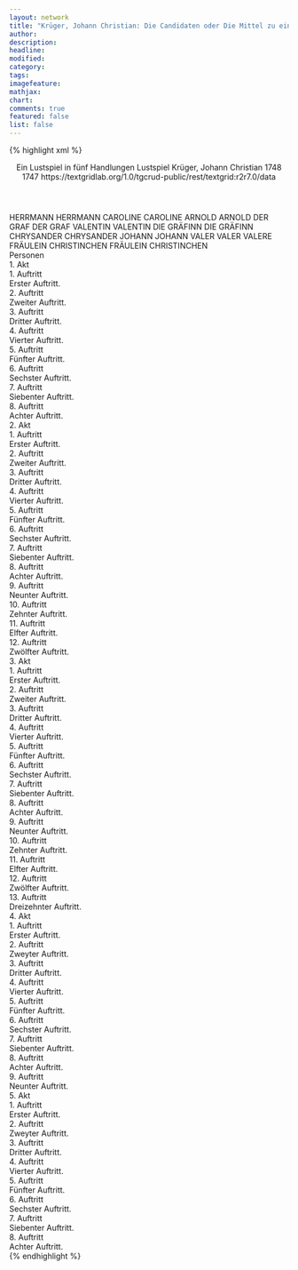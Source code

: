 ```yaml
---
layout: network
title: "Krüger, Johann Christian: Die Candidaten oder Die Mittel zu einem Amte zu gelangen (1747)"
author:
description:
headline:
modified:
category:
tags:
imagefeature:
mathjax:
chart:
comments: true
featured: false
list: false
---
```

{% highlight xml %}
<?xml-model href="https://raw.githubusercontent.com/DLiNa/project/master/rules/lina.rnc"?><?xml-model href="https://raw.githubusercontent.com/DLiNa/project/master/rules/lina.sch"?>
<play xmlns="http://lina.digital">
  <header>
    <title>Die Candidaten oder Die Mittel zu einem Amte zu gelangen</title>
    <subtitle>Ein Lustspiel in fünf Handlungen</subtitle>
    <genretitle>Lustspiel</genretitle>
    <author>Krüger, Johann Christian</author>
    <date type="print" when="1748">1748</date>
    <date type="premiere" when="1747">1747</date>
    <date type="written"/>
    <source>https://textgridlab.org/1.0/tgcrud-public/rest/textgrid:r2r7.0/data</source>
  </header>
  <personae>
    <character>
      <name>HERRMANN</name>
      <alias xml:id="herrmann">
        <name>HERRMANN</name>
      </alias>
    </character>
    <character>
      <name>CAROLINE</name>
      <alias xml:id="caroline">
        <name>CAROLINE</name>
      </alias>
    </character>
    <character>
      <name>ARNOLD</name>
      <alias xml:id="arnold">
        <name>ARNOLD</name>
      </alias>
    </character>
    <character>
      <name>DER GRAF</name>
      <alias xml:id="der_graf">
        <name>DER GRAF</name>
      </alias>
    </character>
    <character>
      <name>VALENTIN</name>
      <alias xml:id="valentin">
        <name>VALENTIN</name>
      </alias>
    </character>
    <character>
      <name>DIE GRÄFINN</name>
      <alias xml:id="die_gräfinn">
        <name>DIE GRÄFINN</name>
      </alias>
    </character>
    <character>
      <name>CHRYSANDER</name>
      <alias xml:id="chrysander">
        <name>CHRYSANDER</name>
      </alias>
    </character>
    <character>
      <name>JOHANN</name>
      <alias xml:id="johann">
        <name>JOHANN</name>
      </alias>
    </character>
    <character>
      <name>VALER</name>
      <alias xml:id="valer">
        <name>VALER</name>
      </alias>
      <alias xml:id="valere">
        <name>VALERE</name>
      </alias>
    </character>
    <character>
      <name>FRÄULEIN CHRISTINCHEN</name>
      <alias xml:id="fräulein_christinchen">
        <name>FRÄULEIN CHRISTINCHEN</name>
      </alias>
    </character>
  </personae>
  <text>
    <div>
      <head>Personen</head>
    </div>
    <div>
      <head>1. Akt</head>
      <div>
        <head>1. Auftritt</head>
        <div>
          <head>Erster Auftritt.</head>
          <sp who="#herrmann">
            <amount n="9" unit="speech_acts"/>
            <amount n="773" unit="words"/>
            <amount n="1" unit="lines"/>
            <amount n="4471" unit="chars"/>
          </sp>
          <sp who="#caroline">
            <amount n="8" unit="speech_acts"/>
            <amount n="1050" unit="words"/>
            <amount n="6081" unit="chars"/>
          </sp>
        </div>
      </div>
      <div>
        <head>2. Auftritt</head>
        <div>
          <head>Zweiter Auftritt.</head>
          <sp who="#caroline">
            <amount n="1" unit="speech_acts"/>
            <amount n="215" unit="words"/>
            <amount n="1327" unit="chars"/>
          </sp>
        </div>
      </div>
      <div>
        <head>3. Auftritt</head>
        <div>
          <head>Dritter Auftritt.</head>
          <sp who="#arnold">
            <amount n="9" unit="speech_acts"/>
            <amount n="526" unit="words"/>
            <amount n="2993" unit="chars"/>
          </sp>
          <sp who="#caroline">
            <amount n="9" unit="speech_acts"/>
            <amount n="217" unit="words"/>
            <amount n="4" unit="lines"/>
            <amount n="1169" unit="chars"/>
          </sp>
        </div>
      </div>
      <div>
        <head>4. Auftritt</head>
        <div>
          <head>Vierter Auftritt.</head>
          <sp who="#herrmann">
            <amount n="1" unit="speech_acts"/>
            <amount n="95" unit="words"/>
            <amount n="556" unit="chars"/>
          </sp>
          <sp who="#caroline">
            <amount n="1" unit="speech_acts"/>
            <amount n="170" unit="words"/>
            <amount n="993" unit="chars"/>
          </sp>
        </div>
      </div>
      <div>
        <head>5. Auftritt</head>
        <div>
          <head>Fünfter Auftritt.</head>
          <sp who="#herrmann">
            <amount n="3" unit="speech_acts"/>
            <amount n="452" unit="words"/>
            <amount n="2654" unit="chars"/>
          </sp>
          <sp who="#arnold">
            <amount n="2" unit="speech_acts"/>
            <amount n="172" unit="words"/>
            <amount n="989" unit="chars"/>
          </sp>
        </div>
      </div>
      <div>
        <head>6. Auftritt</head>
        <div>
          <head>Sechster Auftritt.</head>
          <sp who="#arnold">
            <amount n="1" unit="speech_acts"/>
            <amount n="361" unit="words"/>
            <amount n="2049" unit="chars"/>
          </sp>
        </div>
      </div>
      <div>
        <head>7. Auftritt</head>
        <div>
          <head>Siebenter Auftritt.</head>
          <sp who="#der_graf">
            <amount n="4" unit="speech_acts"/>
            <amount n="101" unit="words"/>
            <amount n="2" unit="lines"/>
            <amount n="550" unit="chars"/>
          </sp>
          <sp who="#valentin">
            <amount n="1" unit="speech_acts"/>
            <amount n="23" unit="words"/>
            <amount n="132" unit="chars"/>
          </sp>
          <sp who="#arnold">
            <amount n="2" unit="speech_acts"/>
            <amount n="36" unit="words"/>
            <amount n="1" unit="lines"/>
            <amount n="218" unit="chars"/>
          </sp>
        </div>
      </div>
      <div>
        <head>8. Auftritt</head>
        <div>
          <head>Achter Auftritt.</head>
          <sp who="#der_graf">
            <amount n="6" unit="speech_acts"/>
            <amount n="287" unit="words"/>
            <amount n="1541" unit="chars"/>
          </sp>
          <sp who="#arnold">
            <amount n="5" unit="speech_acts"/>
            <amount n="428" unit="words"/>
            <amount n="1" unit="lines"/>
            <amount n="2444" unit="chars"/>
          </sp>
        </div>
      </div>
    </div>
    <div>
      <head>2. Akt</head>
      <div>
        <head>1. Auftritt</head>
        <div>
          <head>Erster Auftritt.</head>
          <sp who="#die_gräfinn">
            <amount n="6" unit="speech_acts"/>
            <amount n="503" unit="words"/>
            <amount n="1" unit="lines"/>
            <amount n="2932" unit="chars"/>
          </sp>
          <sp who="#caroline">
            <amount n="5" unit="speech_acts"/>
            <amount n="197" unit="words"/>
            <amount n="1168" unit="chars"/>
          </sp>
        </div>
      </div>
      <div>
        <head>2. Auftritt</head>
        <div>
          <head>Zweiter Auftritt.</head>
          <sp who="#die_gräfinn">
            <amount n="2" unit="speech_acts"/>
            <amount n="39" unit="words"/>
            <amount n="1" unit="lines"/>
            <amount n="225" unit="chars"/>
          </sp>
          <sp who="#valentin">
            <amount n="1" unit="speech_acts"/>
            <amount n="143" unit="words"/>
            <amount n="803" unit="chars"/>
          </sp>
        </div>
      </div>
      <div>
        <head>3. Auftritt</head>
        <div>
          <head>Dritter Auftritt.</head>
          <sp who="#caroline">
            <amount n="1" unit="speech_acts"/>
            <amount n="31" unit="words"/>
            <amount n="183" unit="chars"/>
          </sp>
          <sp who="#die_gräfinn">
            <amount n="1" unit="speech_acts"/>
            <amount n="55" unit="words"/>
            <amount n="296" unit="chars"/>
          </sp>
        </div>
      </div>
      <div>
        <head>4. Auftritt</head>
        <div>
          <head>Vierter Auftritt.</head>
          <sp who="#caroline">
            <amount n="1" unit="speech_acts"/>
            <amount n="71" unit="words"/>
            <amount n="444" unit="chars"/>
          </sp>
        </div>
      </div>
      <div>
        <head>5. Auftritt</head>
        <div>
          <head>Fünfter Auftritt.</head>
          <sp who="#herrmann">
            <amount n="1" unit="speech_acts"/>
            <amount n="143" unit="words"/>
            <amount n="806" unit="chars"/>
          </sp>
        </div>
      </div>
      <div>
        <head>6. Auftritt</head>
        <div>
          <head>Sechster Auftritt.</head>
          <sp who="#chrysander">
            <amount n="22" unit="speech_acts"/>
            <amount n="1616" unit="words"/>
            <amount n="2" unit="lines"/>
            <amount n="8984" unit="chars"/>
          </sp>
          <sp who="#herrmann">
            <amount n="22" unit="speech_acts"/>
            <amount n="951" unit="words"/>
            <amount n="7" unit="lines"/>
            <amount n="5362" unit="chars"/>
          </sp>
        </div>
      </div>
      <div>
        <head>7. Auftritt</head>
        <div>
          <head>Siebenter Auftritt.</head>
          <sp who="#der_graf">
            <amount n="3" unit="speech_acts"/>
            <amount n="48" unit="words"/>
            <amount n="2" unit="lines"/>
            <amount n="266" unit="chars"/>
          </sp>
          <sp who="#herrmann">
            <amount n="2" unit="speech_acts"/>
            <amount n="16" unit="words"/>
            <amount n="2" unit="lines"/>
            <amount n="89" unit="chars"/>
          </sp>
        </div>
      </div>
      <div>
        <head>8. Auftritt</head>
        <div>
          <head>Achter Auftritt.</head>
          <sp who="#chrysander">
            <amount n="14" unit="speech_acts"/>
            <amount n="424" unit="words"/>
            <amount n="6" unit="lines"/>
            <amount n="2528" unit="chars"/>
          </sp>
          <sp who="#der_graf">
            <amount n="13" unit="speech_acts"/>
            <amount n="449" unit="words"/>
            <amount n="4" unit="lines"/>
            <amount n="2493" unit="chars"/>
          </sp>
        </div>
      </div>
      <div>
        <head>9. Auftritt</head>
        <div>
          <head>Neunter Auftritt.</head>
          <sp who="#der_graf">
            <amount n="1" unit="speech_acts"/>
            <amount n="77" unit="words"/>
            <amount n="483" unit="chars"/>
          </sp>
        </div>
      </div>
      <div>
        <head>10. Auftritt</head>
        <div>
          <head>Zehnter Auftritt.</head>
          <sp who="#herrmann">
            <amount n="2" unit="speech_acts"/>
            <amount n="95" unit="words"/>
            <amount n="570" unit="chars"/>
          </sp>
          <sp who="#der_graf">
            <amount n="2" unit="speech_acts"/>
            <amount n="43" unit="words"/>
            <amount n="1" unit="lines"/>
            <amount n="222" unit="chars"/>
          </sp>
        </div>
      </div>
      <div>
        <head>11. Auftritt</head>
        <div>
          <head>Elfter Auftritt.</head>
          <sp who="#herrmann">
            <amount n="1" unit="speech_acts"/>
            <amount n="62" unit="words"/>
            <amount n="371" unit="chars"/>
          </sp>
        </div>
      </div>
      <div>
        <head>12. Auftritt</head>
        <div>
          <head>Zwölfter Auftritt.</head>
          <sp who="#herrmann">
            <amount n="3" unit="speech_acts"/>
            <amount n="139" unit="words"/>
            <amount n="1" unit="lines"/>
            <amount n="797" unit="chars"/>
          </sp>
          <sp who="#caroline">
            <amount n="3" unit="speech_acts"/>
            <amount n="396" unit="words"/>
            <amount n="2241" unit="chars"/>
          </sp>
        </div>
      </div>
    </div>
    <div>
      <head>3. Akt</head>
      <div>
        <head>1. Auftritt</head>
        <div>
          <head>Erster Auftritt.</head>
          <sp who="#valere">
            <amount n="2" unit="speech_acts"/>
            <amount n="141" unit="words"/>
            <amount n="1" unit="lines"/>
            <amount n="737" unit="chars"/>
          </sp>
          <sp who="#johann">
            <amount n="13" unit="speech_acts"/>
            <amount n="623" unit="words"/>
            <amount n="4" unit="lines"/>
            <amount n="3452" unit="chars"/>
          </sp>
          <sp who="#valer">
            <amount n="12" unit="speech_acts"/>
            <amount n="590" unit="words"/>
            <amount n="5" unit="lines"/>
            <amount n="3225" unit="chars"/>
          </sp>
        </div>
      </div>
      <div>
        <head>2. Auftritt</head>
        <div>
          <head>Zweiter Auftritt.</head>
          <sp who="#johann">
            <amount n="1" unit="speech_acts"/>
            <amount n="65" unit="words"/>
            <amount n="366" unit="chars"/>
          </sp>
        </div>
      </div>
      <div>
        <head>3. Auftritt</head>
        <div>
          <head>Dritter Auftritt.</head>
          <sp who="#caroline">
            <amount n="9" unit="speech_acts"/>
            <amount n="245" unit="words"/>
            <amount n="5" unit="lines"/>
            <amount n="1379" unit="chars"/>
          </sp>
          <sp who="#johann">
            <amount n="3" unit="speech_acts"/>
            <amount n="160" unit="words"/>
            <amount n="1" unit="lines"/>
            <amount n="878" unit="chars"/>
          </sp>
          <sp who="#der_graf">
            <amount n="11" unit="speech_acts"/>
            <amount n="517" unit="words"/>
            <amount n="4" unit="lines"/>
            <amount n="2851" unit="chars"/>
          </sp>
        </div>
      </div>
      <div>
        <head>4. Auftritt</head>
        <div>
          <head>Vierter Auftritt.</head>
          <sp who="#johann">
            <amount n="6" unit="speech_acts"/>
            <amount n="103" unit="words"/>
            <amount n="5" unit="lines"/>
            <amount n="575" unit="chars"/>
          </sp>
          <sp who="#caroline">
            <amount n="6" unit="speech_acts"/>
            <amount n="215" unit="words"/>
            <amount n="1" unit="lines"/>
            <amount n="1147" unit="chars"/>
          </sp>
        </div>
      </div>
      <div>
        <head>5. Auftritt</head>
        <div>
          <head>Fünfter Auftritt.</head>
          <sp who="#johann">
            <amount n="1" unit="speech_acts"/>
            <amount n="95" unit="words"/>
            <amount n="524" unit="chars"/>
          </sp>
        </div>
      </div>
      <div>
        <head>6. Auftritt</head>
        <div>
          <head>Sechster Auftritt.</head>
          <sp who="#arnold">
            <amount n="1" unit="speech_acts"/>
            <amount n="19" unit="words"/>
            <amount n="115" unit="chars"/>
          </sp>
          <sp who="#der_graf">
            <amount n="1" unit="speech_acts"/>
            <amount n="24" unit="words"/>
            <amount n="131" unit="chars"/>
          </sp>
          <sp who="#johann">
            <amount n="1" unit="speech_acts"/>
            <amount n="76" unit="words"/>
            <amount n="428" unit="chars"/>
          </sp>
        </div>
      </div>
      <div>
        <head>7. Auftritt</head>
        <div>
          <head>Siebenter Auftritt.</head>
          <sp who="#der_graf">
            <amount n="4" unit="speech_acts"/>
            <amount n="122" unit="words"/>
            <amount n="1" unit="lines"/>
            <amount n="609" unit="chars"/>
          </sp>
          <sp who="#arnold">
            <amount n="4" unit="speech_acts"/>
            <amount n="187" unit="words"/>
            <amount n="1" unit="lines"/>
            <amount n="1081" unit="chars"/>
          </sp>
        </div>
      </div>
      <div>
        <head>8. Auftritt</head>
        <div>
          <head>Achter Auftritt.</head>
          <sp who="#der_graf">
            <amount n="1" unit="speech_acts"/>
            <amount n="191" unit="words"/>
            <amount n="1086" unit="chars"/>
          </sp>
        </div>
      </div>
      <div>
        <head>9. Auftritt</head>
        <div>
          <head>Neunter Auftritt.</head>
          <sp who="#die_gräfinn">
            <amount n="7" unit="speech_acts"/>
            <amount n="350" unit="words"/>
            <amount n="1" unit="lines"/>
            <amount n="1934" unit="chars"/>
          </sp>
          <sp who="#der_graf">
            <amount n="6" unit="speech_acts"/>
            <amount n="289" unit="words"/>
            <amount n="1" unit="lines"/>
            <amount n="1543" unit="chars"/>
          </sp>
        </div>
      </div>
      <div>
        <head>10. Auftritt</head>
        <div>
          <head>Zehnter Auftritt.</head>
          <sp who="#der_graf">
            <amount n="1" unit="speech_acts"/>
            <amount n="49" unit="words"/>
            <amount n="281" unit="chars"/>
          </sp>
        </div>
      </div>
      <div>
        <head>11. Auftritt</head>
        <div>
          <head>Elfter Auftritt.</head>
          <sp who="#herrmann">
            <amount n="3" unit="speech_acts"/>
            <amount n="66" unit="words"/>
            <amount n="1" unit="lines"/>
            <amount n="394" unit="chars"/>
          </sp>
          <sp who="#der_graf">
            <amount n="3" unit="speech_acts"/>
            <amount n="168" unit="words"/>
            <amount n="960" unit="chars"/>
          </sp>
        </div>
      </div>
      <div>
        <head>12. Auftritt</head>
        <div>
          <head>Zwölfter Auftritt.</head>
          <sp who="#herrmann">
            <amount n="1" unit="speech_acts"/>
            <amount n="299" unit="words"/>
            <amount n="1594" unit="chars"/>
          </sp>
        </div>
      </div>
      <div>
        <head>13. Auftritt</head>
        <div>
          <head>Dreizehnter Auftritt.</head>
          <sp who="#caroline">
            <amount n="10" unit="speech_acts"/>
            <amount n="682" unit="words"/>
            <amount n="2" unit="lines"/>
            <amount n="3816" unit="chars"/>
          </sp>
          <sp who="#herrmann">
            <amount n="10" unit="speech_acts"/>
            <amount n="559" unit="words"/>
            <amount n="3" unit="lines"/>
            <amount n="3126" unit="chars"/>
          </sp>
        </div>
      </div>
    </div>
    <div>
      <head>4. Akt</head>
      <div>
        <head>1. Auftritt</head>
        <div>
          <head>Erster Auftritt.</head>
          <sp who="#johann">
            <amount n="6" unit="speech_acts"/>
            <amount n="150" unit="words"/>
            <amount n="3" unit="lines"/>
            <amount n="861" unit="chars"/>
          </sp>
          <sp who="#valentin">
            <amount n="5" unit="speech_acts"/>
            <amount n="105" unit="words"/>
            <amount n="3" unit="lines"/>
            <amount n="561" unit="chars"/>
          </sp>
        </div>
      </div>
      <div>
        <head>2. Auftritt</head>
        <div>
          <head>Zweyter Auftritt.</head>
          <sp who="#chrysander">
            <amount n="17" unit="speech_acts"/>
            <amount n="346" unit="words"/>
            <amount n="10" unit="lines"/>
            <amount n="1909" unit="chars"/>
          </sp>
          <sp who="#johann">
            <amount n="16" unit="speech_acts"/>
            <amount n="339" unit="words"/>
            <amount n="10" unit="lines"/>
            <amount n="1928" unit="chars"/>
          </sp>
        </div>
      </div>
      <div>
        <head>3. Auftritt</head>
        <div>
          <head>Dritter Auftritt.</head>
          <sp who="#johann">
            <amount n="8" unit="speech_acts"/>
            <amount n="289" unit="words"/>
            <amount n="2" unit="lines"/>
            <amount n="1658" unit="chars"/>
          </sp>
          <sp who="#valer">
            <amount n="7" unit="speech_acts"/>
            <amount n="133" unit="words"/>
            <amount n="6" unit="lines"/>
            <amount n="727" unit="chars"/>
          </sp>
        </div>
      </div>
      <div>
        <head>4. Auftritt</head>
        <div>
          <head>Vierter Auftritt.</head>
          <sp who="#die_gräfinn">
            <amount n="11" unit="speech_acts"/>
            <amount n="520" unit="words"/>
            <amount n="5" unit="lines"/>
            <amount n="3032" unit="chars"/>
          </sp>
          <sp who="#valer">
            <amount n="11" unit="speech_acts"/>
            <amount n="651" unit="words"/>
            <amount n="3" unit="lines"/>
            <amount n="3930" unit="chars"/>
          </sp>
        </div>
      </div>
      <div>
        <head>5. Auftritt</head>
        <div>
          <head>Fünfter Auftritt.</head>
          <sp who="#der_graf">
            <amount n="3" unit="speech_acts"/>
            <amount n="84" unit="words"/>
            <amount n="1" unit="lines"/>
            <amount n="418" unit="chars"/>
          </sp>
          <sp who="#valer">
            <amount n="2" unit="speech_acts"/>
            <amount n="25" unit="words"/>
            <amount n="1" unit="lines"/>
            <amount n="144" unit="chars"/>
          </sp>
          <sp who="#die_gräfinn">
            <amount n="1" unit="speech_acts"/>
            <amount n="18" unit="words"/>
            <amount n="1" unit="lines"/>
            <amount n="91" unit="chars"/>
          </sp>
        </div>
      </div>
      <div>
        <head>6. Auftritt</head>
        <div>
          <head>Sechster Auftritt.</head>
          <sp who="#die_gräfinn">
            <amount n="4" unit="speech_acts"/>
            <amount n="205" unit="words"/>
            <amount n="1177" unit="chars"/>
          </sp>
          <sp who="#valer">
            <amount n="4" unit="speech_acts"/>
            <amount n="199" unit="words"/>
            <amount n="1" unit="lines"/>
            <amount n="1176" unit="chars"/>
          </sp>
        </div>
      </div>
      <div>
        <head>7. Auftritt</head>
        <div>
          <head>Siebenter Auftritt.</head>
          <sp who="#die_gräfinn">
            <amount n="1" unit="speech_acts"/>
            <amount n="56" unit="words"/>
            <amount n="304" unit="chars"/>
          </sp>
        </div>
      </div>
      <div>
        <head>8. Auftritt</head>
        <div>
          <head>Achter Auftritt.</head>
          <sp who="#herrmann">
            <amount n="8" unit="speech_acts"/>
            <amount n="244" unit="words"/>
            <amount n="2" unit="lines"/>
            <amount n="1312" unit="chars"/>
          </sp>
          <sp who="#die_gräfinn">
            <amount n="8" unit="speech_acts"/>
            <amount n="250" unit="words"/>
            <amount n="4" unit="lines"/>
            <amount n="1352" unit="chars"/>
          </sp>
        </div>
      </div>
      <div>
        <head>9. Auftritt</head>
        <div>
          <head>Neunter Auftritt.</head>
          <sp who="#herrmann">
            <amount n="1" unit="speech_acts"/>
            <amount n="47" unit="words"/>
            <amount n="322" unit="chars"/>
          </sp>
        </div>
      </div>
    </div>
    <div>
      <head>5. Akt</head>
      <div>
        <head>1. Auftritt</head>
        <div>
          <head>Erster Auftritt.</head>
          <sp who="#valer">
            <amount n="11" unit="speech_acts"/>
            <amount n="190" unit="words"/>
            <amount n="9" unit="lines"/>
            <amount n="979" unit="chars"/>
          </sp>
          <sp who="#johann">
            <amount n="10" unit="speech_acts"/>
            <amount n="448" unit="words"/>
            <amount n="5" unit="lines"/>
            <amount n="2609" unit="chars"/>
          </sp>
        </div>
      </div>
      <div>
        <head>2. Auftritt</head>
        <div>
          <head>Zweyter Auftritt.</head>
          <sp who="#chrysander">
            <amount n="3" unit="speech_acts"/>
            <amount n="158" unit="words"/>
            <amount n="1" unit="lines"/>
            <amount n="901" unit="chars"/>
          </sp>
          <sp who="#johann">
            <amount n="3" unit="speech_acts"/>
            <amount n="207" unit="words"/>
            <amount n="1130" unit="chars"/>
          </sp>
        </div>
      </div>
      <div>
        <head>3. Auftritt</head>
        <div>
          <head>Dritter Auftritt.</head>
          <sp who="#der_graf">
            <amount n="8" unit="speech_acts"/>
            <amount n="215" unit="words"/>
            <amount n="4" unit="lines"/>
            <amount n="1240" unit="chars"/>
          </sp>
          <sp who="#johann">
            <amount n="2" unit="speech_acts"/>
            <amount n="11" unit="words"/>
            <amount n="2" unit="lines"/>
            <amount n="71" unit="chars"/>
          </sp>
          <sp who="#herrmann">
            <amount n="7" unit="speech_acts"/>
            <amount n="308" unit="words"/>
            <amount n="3" unit="lines"/>
            <amount n="1843" unit="chars"/>
          </sp>
        </div>
      </div>
      <div>
        <head>4. Auftritt</head>
        <div>
          <head>Vierter Auftritt.</head>
          <sp who="#johann">
            <amount n="7" unit="speech_acts"/>
            <amount n="77" unit="words"/>
            <amount n="6" unit="lines"/>
            <amount n="432" unit="chars"/>
          </sp>
          <sp who="#fräulein_christinchen">
            <amount n="15" unit="speech_acts"/>
            <amount n="923" unit="words"/>
            <amount n="2" unit="lines"/>
            <amount n="5264" unit="chars"/>
          </sp>
          <sp who="#der_graf">
            <amount n="13" unit="speech_acts"/>
            <amount n="781" unit="words"/>
            <amount n="3" unit="lines"/>
            <amount n="4448" unit="chars"/>
          </sp>
          <sp who="#chrysander">
            <amount n="3" unit="speech_acts"/>
            <amount n="22" unit="words"/>
            <amount n="3" unit="lines"/>
            <amount n="120" unit="chars"/>
          </sp>
        </div>
      </div>
      <div>
        <head>5. Auftritt</head>
        <div>
          <head>Fünfter Auftritt.</head>
          <sp who="#die_gräfinn">
            <amount n="1" unit="speech_acts"/>
            <amount n="15" unit="words"/>
            <amount n="105" unit="chars"/>
          </sp>
          <sp who="#fräulein_christinchen">
            <amount n="2" unit="speech_acts"/>
            <amount n="205" unit="words"/>
            <amount n="1146" unit="chars"/>
          </sp>
          <sp who="#chrysander">
            <amount n="1" unit="speech_acts"/>
            <amount n="17" unit="words"/>
            <amount n="1" unit="lines"/>
            <amount n="88" unit="chars"/>
          </sp>
          <sp who="#johann">
            <amount n="1" unit="speech_acts"/>
            <amount n="21" unit="words"/>
            <amount n="129" unit="chars"/>
          </sp>
        </div>
      </div>
      <div>
        <head>6. Auftritt</head>
        <div>
          <head>Sechster Auftritt.</head>
          <sp who="#die_gräfinn">
            <amount n="3" unit="speech_acts"/>
            <amount n="199" unit="words"/>
            <amount n="1144" unit="chars"/>
          </sp>
          <sp who="#der_graf">
            <amount n="3" unit="speech_acts"/>
            <amount n="177" unit="words"/>
            <amount n="991" unit="chars"/>
          </sp>
          <sp who="#caroline">
            <amount n="1" unit="speech_acts"/>
            <amount n="54" unit="words"/>
            <amount n="321" unit="chars"/>
          </sp>
          <sp who="#johann">
            <amount n="1" unit="speech_acts"/>
            <amount n="16" unit="words"/>
            <amount n="1" unit="lines"/>
            <amount n="94" unit="chars"/>
          </sp>
        </div>
      </div>
      <div>
        <head>7. Auftritt</head>
        <div>
          <head>Siebenter Auftritt.</head>
          <sp who="#die_gräfinn">
            <amount n="6" unit="speech_acts"/>
            <amount n="99" unit="words"/>
            <amount n="5" unit="lines"/>
            <amount n="520" unit="chars"/>
          </sp>
          <sp who="#valer">
            <amount n="8" unit="speech_acts"/>
            <amount n="411" unit="words"/>
            <amount n="2398" unit="chars"/>
          </sp>
          <sp who="#caroline">
            <amount n="4" unit="speech_acts"/>
            <amount n="123" unit="words"/>
            <amount n="2" unit="lines"/>
            <amount n="709" unit="chars"/>
          </sp>
          <sp who="#johann">
            <amount n="1" unit="speech_acts"/>
            <amount n="14" unit="words"/>
            <amount n="1" unit="lines"/>
            <amount n="84" unit="chars"/>
          </sp>
        </div>
      </div>
      <div>
        <head>8. Auftritt</head>
        <div>
          <head>Achter Auftritt.</head>
          <sp who="#herrmann">
            <amount n="3" unit="speech_acts"/>
            <amount n="194" unit="words"/>
            <amount n="2" unit="lines"/>
            <amount n="1104" unit="chars"/>
          </sp>
          <sp who="#valer">
            <amount n="4" unit="speech_acts"/>
            <amount n="286" unit="words"/>
            <amount n="1" unit="lines"/>
            <amount n="1602" unit="chars"/>
          </sp>
          <sp who="#caroline">
            <amount n="2" unit="speech_acts"/>
            <amount n="121" unit="words"/>
            <amount n="679" unit="chars"/>
          </sp>
          <sp who="#die_gräfinn">
            <amount n="1" unit="speech_acts"/>
            <amount n="53" unit="words"/>
            <amount n="286" unit="chars"/>
          </sp>
          <sp who="#johann">
            <amount n="1" unit="speech_acts"/>
            <amount n="74" unit="words"/>
            <amount n="420" unit="chars"/>
          </sp>
        </div>
      </div>
    </div>
  </text>
</play>
{% endhighlight %}